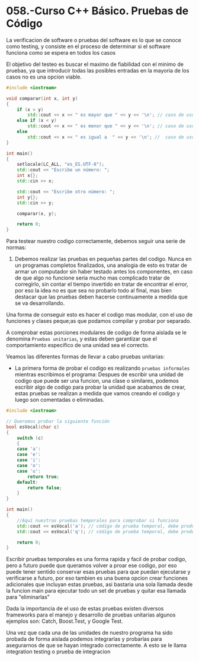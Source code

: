 058.-Curso C++ Básico. Pruebas de Código
===

La verificacion de software o pruebas del software es lo que se conoce como testing, y consiste en el proceso de determinar si el software funciona como se espera en todos los casos

El objetivo del testeo es buscar el maximo de fiabilidad con el minimo de pruebas, ya que introducir todas las posibles entradas en la mayoria de los casos no es una opcion viable.

```cpp
#include <iostream>

void comparar(int x, int y)
{
    if (x > y)
        std::cout << x << " es mayor que " << y << '\n'; // caso de uso 1
    else if (x < y)
        std::cout << x << " es menor que " << y << '\n'; // caso de uso 2
    else
        std::cout << x << " es igual a  " << y << '\n'; //  caso de uso 3
}

int main()
{
    setlocale(LC_ALL, "es_ES.UTF-8");
    std::cout << "Escribe un número: ";
    int x{};
    std::cin >> x;

    std::cout << "Escribe otro número: ";
    int y{};
    std::cin >> y;

    comparar(x, y);

    return 0;
}
```

Para testear nuestro codigo correctamente, debemos seguir una serie de normas:

1) Debemos realizar las pruebas en pequeñas partes del codigo.
Nunca en un programas completos finalizados, una analogia de esto es tratar de armar un computador sin haber testado antes los componentes, en caso de que algo no funcione seria mucho mas complicado tratar de corregirlo, sin contar el tiempo invertido en tratar de encontrar el error, por eso la idea no es que sea no probarlo todo al final, mas bien destacar que las pruebas deben hacerse continuamente a medida que se va desarrollando.

Una forma de conseguir esto es hacer el codigo mas modular, con el uso de funciones y clases peque;as que podamos compilar y probar por separado.

A comprobar estas porciones modulares de codigo de forma aislada se le denomina `Pruebas unitarias`, y estas deben garantizar que el comportamiento especifico de una unidad sea el correcto.

Veamos las diferentes formas de llevar a cabo pruebas unitarias:

* La primera forma de probar el codigo es realizando `pruebas informales` mientras escribimos el programa:
Despues de escribir una unidad de codigo que puede ser una funcion, una clase o similares, podemos escribir algo de codigo para probar la unidad que acabamos de crear, estas pruebas se realizan a medida que vamos creando el codigo y luego son comentadas o eliminadas.

```cpp
#include <iostream>

// Queremos probar la siguiente función
bool esVocal(char c)
{
    switch (c)
    {
    case 'a':
    case 'e':
    case 'i':
    case 'o':
    case 'u':
        return true;
    default:
        return false;
    }
}

int main()
{
    //Aquí nuestras pruebas temporales para comprobar si funciona
    std::cout << esVocal('a'); // código de prueba temporal, debe producir 1
    std::cout << esVocal('q'); // código de prueba temporal, debe producir 0

    return 0;
}
```

Escribir pruebas temporales es una forma rapida y facil de probar codigo, pero a futuro puede que queramos volver a proar ese codigo, por eso puede tener sentido conservar esas pruebas para que puedan ejecutarse y verificarse a futuro, por eso tambien es una buena opcion crear funciones adicionales que incluyan estas pruebas, asi bastaria una sola llamada desde la funcion main para ejecutar todo un set de pruebas y quitar esa llamada para "eliminarlas"


Dada la importancia de el uso de estas pruebas existen diversos frameworks para el manejo y desarrollo de pruebas unitarias
algunos ejemplos son: Catch, Boost.Test, y Google Test.

Una vez que cada una de las unidades de nuestro programa ha sido probada de forma aislada podemos integrarlas y probarlas para asegurarnos de que se hayan integrado correctamente. A esto se le llama integration testing o prueba de integracion 